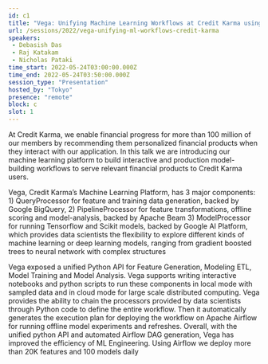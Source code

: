 ```yaml
---
id: c1
title: "Vega: Unifying Machine Learning Workflows at Credit Karma using Apache Airflow"
url: /sessions/2022/vega-unifying-ml-workflows-credit-karma
speakers:
 - Debasish Das
 - Raj Katakam
 - Nicholas Pataki
time_start: 2022-05-24T03:00:00.000Z
time_end: 2022-05-24T03:50:00.000Z
session_type: "Presentation"
hosted_by: "Tokyo"
presence: "remote"
block: c
slot: 1
---
```


At Credit Karma, we enable financial progress for more than 100 million of our members by recommending them personalized financial products when they interact with our application. In this talk we are introducing our machine learning platform to build interactive and production model-building workflows to serve relevant financial products to Credit Karma users.
 
Vega, Credit Karma’s Machine Learning Platform, has 3 major components: 1) QueryProcessor for feature and training data generation, backed by Google BigQuery, 2) PipelineProcessor for feature transformations, offline scoring and model-analysis, backed by Apache Beam 3) ModelProcessor for running Tensorflow and Scikit models, backed by Google AI Platform, which provides data scientists the flexibility to explore different kinds of machine learning or deep learning models, ranging from gradient boosted trees to neural network with complex structures
  
Vega exposed a unified Python API for Feature Generation, Modeling ETL, Model Training and Model Analysis. Vega supports writing interactive notebooks and python scripts to run these components in local mode with sampled data and in cloud mode for large scale distributed computing. Vega provides the ability to chain the processors provided by data scientists through Python code to define the entire workflow. Then it automatically generates the execution plan for deploying the workflow on Apache Airflow for running offline model experiments and refreshes. Overall, with the unified python API and automated Airflow DAG generation, Vega has improved the efficiency of ML Engineering. Using Airflow we deploy more than 20K features and 100 models daily